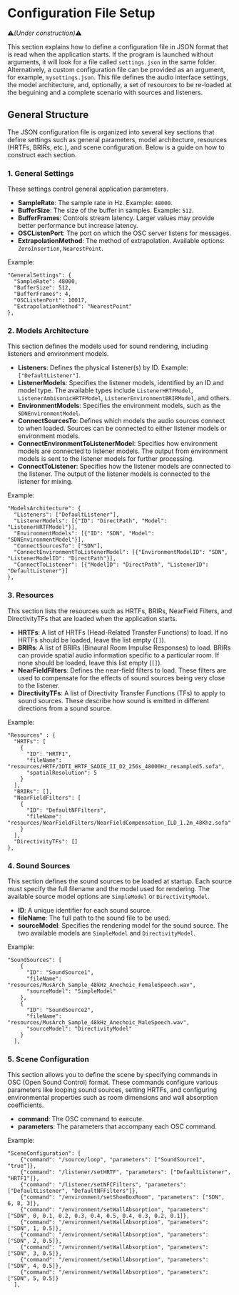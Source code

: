 # Configuration File Setup
:warning:*(Under construction)*:warning:

This section explains how to define a configuration file in JSON format that is read when the application starts. If the program is launched without arguments, it will look for a file called `settings.json` in the same folder. Alternatively, a custom configuration file can be provided as an argument, for example, `mysettings.json`.  This file defines the audio interface settings, the model architecture, and, optionally, a set of resources to be re-loaded at the beguining and a complete scenario with sources and listeners.

## General Structure

The JSON configuration file is organized into several key sections that define settings such as general parameters, model architecture, resources (HRTFs, BRIRs, etc.), and scene configuration. Below is a guide on how to construct each section.

### 1. General Settings

These settings control general application parameters.

- **SampleRate**: The sample rate in Hz. Example: `48000`.
- **BufferSize**: The size of the buffer in samples. Example: `512`.
- **BufferFrames**: Controls stream latency. Larger values may provide better performance but increase latency.
- **OSCListenPort**: The port on which the OSC server listens for messages.
- **ExtrapolationMethod**: The method of extrapolation. Available options: `ZeroInsertion`, `NearestPoint`.


Example: 

```
"GeneralSettings": {
  "SampleRate": 48000,
  "BufferSize": 512,
  "BufferFrames": 4,
  "OSCListenPort": 10017,
  "ExtrapolationMethod": "NearestPoint"
},
```

### 2. Models Architecture

This section defines the models used for sound rendering, including listeners and environment models.

- **Listeners**: Defines the physical listener(s) by ID. Example: `["DefaultListener"]`.
- **ListenerModels**: Specifies the listener models, identified by an ID and model type. The available types include `ListenerHRTFModel`, `ListenerAmbisonicHRTFModel`, `ListenerEnvironmentBRIRModel`, and others.
- **EnvironmentModels**: Specifies the environment models, such as the `SDNEnvironmentModel`.
- **ConnectSourcesTo**: Defines which models the audio sources connect to when loaded. Sources can be connected to either listener models or environment models.
- **ConnectEnvironmentToListenerModel**: Specifies how environment models are connected to listener models. The output from environment models is sent to the listener models for further processing.
- **ConnectToListener**: Specifies how the listener models are connected to the listener. The output of the listener models is connected to the listener for mixing.

Example:

```
"ModelsArchitecture": {
  "Listeners": ["DefaultListener"],
  "ListenerModels": [{"ID": "DirectPath", "Model": "ListenerHRTFModel"}],
  "EnvironmentModels": [{"ID": "SDN", "Model": "SDNEnvironmentModel"}],
  "ConnectSourcesTo": ["SDN"],
  "ConnectEnvironmentToListenerModel": [{"EnvironmentModelID": "SDN", "ListenerModelID": "DirectPath"}],
  "ConnectToListener": [{"ModelID": "DirectPath", "ListenerID": "DefaultListener"}]
},
```

### 3. Resources

This section lists the resources such as HRTFs, BRIRs, NearField Filters, and DirectivityTFs that are loaded when the application starts.

- **HRTFs**: A list of HRTFs (Head-Related Transfer Functions) to load. If no HRTFs should be loaded, leave the list empty (`[]`).
- **BRIRs**: A list of BRIRs (Binaural Room Impulse Responses) to load. BRIRs can provide spatial audio information specific to a particular room. If none should be loaded, leave this list empty (`[]`).
- **NearFieldFilters**: Defines the near-field filters to load. These filters are used to compensate for the effects of sound sources being very close to the listener.
- **DirectivityTFs**: A list of Directivity Transfer Functions (TFs) to apply to sound sources. These describe how sound is emitted in different directions from a sound source.

Example: 

```
"Resources" : {
  "HRTFs": [
    {
      "ID": "HRTF1",
      "fileName": "resources/HRTF/3DTI_HRTF_SADIE_II_D2_256s_48000Hz_resampled5.sofa",
      "spatialResolution": 5
    }
  ],
  "BRIRs": [],
  "NearFieldFilters": [
    {
      "ID": "DefaultNFFilters",
      "fileName": "resources/NearFieldFilters/NearFieldCompensation_ILD_1.2m_48Khz.sofa"
    }
  ],
  "DirectivityTFs": []
},
```

### 4. Sound Sources

This section defines the sound sources to be loaded at startup. Each source must specify the full filename and the model used for rendering. The available source model options are `SimpleModel` or `DirectivityModel`.

- **ID**: A unique identifier for each sound source.
- **fileName**: The full path to the sound file to be used.
- **sourceModel**: Specifies the rendering model for the sound source. The two available models are `SimpleModel` and `DirectivityModel`.

Example: 

```
"SoundSources": [
    {
      "ID": "SoundSource1",
      "fileName": "resources/MusArch_Sample_48kHz_Anechoic_FemaleSpeech.wav",
      "sourceModel": "SimpleModel"
    },
    {
      "ID": "SoundSource2",
      "fileName": "resources/MusArch_Sample_48kHz_Anechoic_MaleSpeech.wav",
      "sourceModel": "DirectivityModel"
    }
  ],
```

### 5. Scene Configuration

This section allows you to define the scene by specifying commands in OSC (Open Sound Control) format. These commands configure various parameters like looping sound sources, setting HRTFs, and configuring environmental properties such as room dimensions and wall absorption coefficients.

- **command**: The OSC command to execute.
- **parameters**: The parameters that accompany each OSC command.

Example:

```
"SceneConfiguration": [
    {"command": "/source/loop", "parameters": ["SoundSource1", "true"]},
    {"command": "/listener/setHRTF", "parameters": ["DefaultListener", "HRTF1"]},
    {"command": "/listener/setNFCFilters", "parameters": ["DefaultListener", "DefaultNFFilters"]},
    {"command": "/environment/setShoeBoxRoom", "parameters": ["SDN", 6, 8, 3]},
    {"command": "/environment/setWallAbsorption", "parameters": ["SDN", 0, 0.1, 0.2, 0.3, 0.4, 0.5, 0.4, 0.3, 0.2, 0.1]},
    {"command": "/environment/setWallAbsorption", "parameters": ["SDN", 1, 0.5]},
    {"command": "/environment/setWallAbsorption", "parameters": ["SDN", 2, 0.5]},
    {"command": "/environment/setWallAbsorption", "parameters": ["SDN", 3, 0.5]},
    {"command": "/environment/setWallAbsorption", "parameters": ["SDN", 4, 0.5]},
    {"command": "/environment/setWallAbsorption", "parameters": ["SDN", 5, 0.5]}
  ],
```
